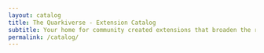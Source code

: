 ```yaml
---
layout: catalog
title: The Quarkiverse - Extension Catalog
subtitle: Your home for community created extensions that broaden the reach and capabilities of Quarkus.
permalink: /catalog/
---
```

